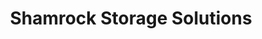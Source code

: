 ---
title: "Shamrock Storage Solutions"
url: /killarney/shamrock-storage-solutions/
shop: storage rental
---